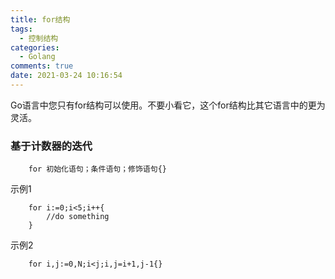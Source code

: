 ```yaml
---
title: for结构
tags:
  - 控制结构
categories:
  - Golang
comments: true
date: 2021-03-24 10:16:54
---
```



Go语言中您只有for结构可以使用。不要小看它，这个for结构比其它语言中的更为灵活。

### 基于计数器的迭代

```
    for 初始化语句；条件语句；修饰语句{}
```

示例1

```
    for i:=0;i<5;i++{
        //do something
    }
```

示例2

```
    for i,j:=0,N;i<j;i,j=i+1,j-1{}
```

